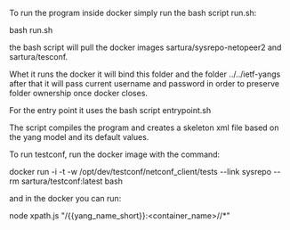 To run the program inside docker simply run the bash script run.sh:

bash run.sh

the bash script will pull the docker images sartura/sysrepo-netopeer2 and
sartura/tesconf.

Whet it runs the docker it will bind this folder and the folder ../../ietf-yangs
after that it will pass current username and password in order to preserve folder ownership
once docker closes.

For the entry point it uses the bash script entrypoint.sh

The script compiles the program and creates a skeleton xml file
based on the yang model and its default values.


To run testconf, run the docker image with the command:

docker run -i -t -w /opt/dev/testconf/netconf_client/tests --link sysrepo --rm sartura/testconf:latest bash

and in the docker you can run:

node xpath.js "/{{yang_name_short}}:<container_name>//*"
